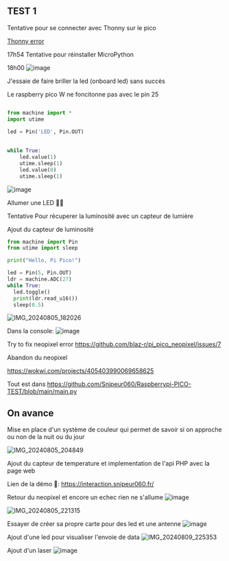 ## TEST 1

Tentative pour se connecter avec Thonny sur le pico

<a href="https://github.com/Snipeur060/Raspberrypi-PICO-TEST/blob/main/thonnyerr.png" target="_blank">Thonny error</a>

17h54 Tentative pour réinstaller MicroPython


18h00 ![image](https://github.com/user-attachments/assets/ea177032-adc2-445f-9e07-084c2de4a25e)



J'essaie de faire briller la led (onboard led) sans succès



Le raspberry pico W ne foncitonne pas avec le pin 25
```py

from machine import * 
import utime
 
led = Pin('LED', Pin.OUT)

 
while True:
    led.value(1)
    utime.sleep(1)
    led.value(0)
    utime.sleep(1)

```

![image](https://github.com/user-attachments/assets/e4196496-ad98-46b2-ae3d-71d77e5c5960)



Allumer une LED 🥳✅


Tentative Pour récuperer la luminosité avec un capteur de lumière


Ajout du capteur de luminosité

```py
from machine import Pin
from utime import sleep

print("Hello, Pi Pico!")

led = Pin(5, Pin.OUT)
ldr = machine.ADC(27)
while True:
  led.toggle()
  print(ldr.read_u16())
  sleep(0.5)
```
![IMG_20240805_182026](https://github.com/user-attachments/assets/9d4f4fec-33ff-4416-8911-a44f0368b3ee)

Dans la console:
![image](https://github.com/user-attachments/assets/1ce9c4a8-8284-455d-95a1-52be06e2900a)


Try to fix neopixel error 
https://github.com/blaz-r/pi_pico_neopixel/issues/7

Abandon du neopixel 

https://wokwi.com/projects/405403990069658625

Tout est dans https://github.com/Snipeur060/Raspberrypi-PICO-TEST/blob/main/main.py

## On avance

Mise en place d'un système de couleur qui permet de savoir si on approche ou non de la nuit ou du jour

![IMG_20240805_204849](https://github.com/user-attachments/assets/bcf1d031-3005-475d-abd2-7f154b00a64d)



Ajout du capteur de temperature et implementation de l'api PHP avec la page web

Lien de la démo 🚀:  https://interaction.snipeur060.fr/



Retour du neopixel et encore un echec rien ne s'allume
![image](https://github.com/user-attachments/assets/e7689330-a85a-442d-b5af-efa8af231689)

![IMG_20240805_221315](https://github.com/user-attachments/assets/e37332f3-7a92-40c1-bee8-e7d45d2348e5)

Essayer de créer sa propre carte pour des led et une antenne
![image](https://github.com/user-attachments/assets/523fe6d5-506d-4bad-aa79-e0bf2f6f96a0)

Ajout d'une led pour visualiser l'envoie de data
![IMG_20240809_225353](https://github.com/user-attachments/assets/32b7d3ec-b09c-4ff9-87eb-80ef08ad7f6e)


Ajout d'un laser
![image](https://github.com/user-attachments/assets/b801eea6-f78a-43b4-9ac2-bc3b25308fc8)




